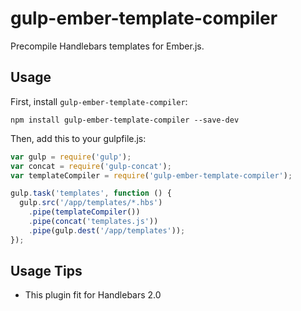 # gulp-ember-template-compiler

Precompile Handlebars templates for Ember.js.

## Usage

First, install ```gulp-ember-template-compiler```:

```shell
npm install gulp-ember-template-compiler --save-dev
```

Then, add this to your gulpfile.js:

```javascript
var gulp = require('gulp');
var concat = require('gulp-concat');
var templateCompiler = require('gulp-ember-template-compiler');

gulp.task('templates', function () {
  gulp.src('/app/templates/*.hbs')
    .pipe(templateCompiler())
    .pipe(concat('templates.js'))
    .pipe(gulp.dest('/app/templates'));
});
```

## Usage Tips

* This plugin fit for Handlebars 2.0
